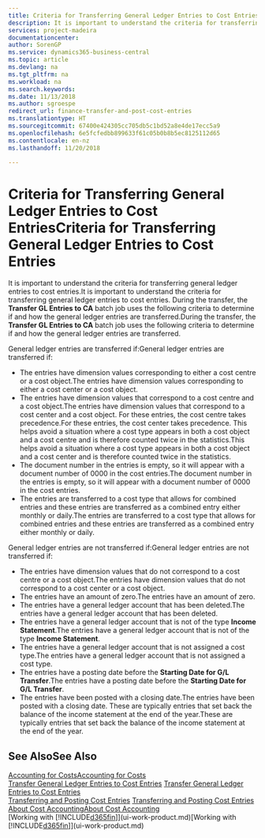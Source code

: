```yaml
---
title: Criteria for Transferring General Ledger Entries to Cost Entries | Microsoft Docs
description: It is important to understand the criteria for transferring general ledger entries to cost entries. During the transfer, the **Transfer GL Entries to CA** batch job uses the following criteria to determine if and how the general ledger entries are transferred.
services: project-madeira
documentationcenter: 
author: SorenGP
ms.service: dynamics365-business-central
ms.topic: article
ms.devlang: na
ms.tgt_pltfrm: na
ms.workload: na
ms.search.keywords: 
ms.date: 11/13/2018
ms.author: sgroespe
redirect_url: finance-transfer-and-post-cost-entries
ms.translationtype: HT
ms.sourcegitcommit: 67400e424305cc705db5c1bd52a8e4de17ecc5a9
ms.openlocfilehash: 6e5fcfedbb899633f61c05b0b8b5ec8125112d65
ms.contentlocale: en-nz
ms.lasthandoff: 11/20/2018

---
```

# <a name="criteria-for-transferring-general-ledger-entries-to-cost-entries"></a><span data-ttu-id="8fb6d-104">Criteria for Transferring General Ledger Entries to Cost Entries</span><span class="sxs-lookup"><span data-stu-id="8fb6d-104">Criteria for Transferring General Ledger Entries to Cost Entries</span></span>
<span data-ttu-id="8fb6d-105">It is important to understand the criteria for transferring general ledger entries to cost entries.</span><span class="sxs-lookup"><span data-stu-id="8fb6d-105">It is important to understand the criteria for transferring general ledger entries to cost entries.</span></span> <span data-ttu-id="8fb6d-106">During the transfer, the **Transfer GL Entries to CA** batch job uses the following criteria to determine if and how the general ledger entries are transferred.</span><span class="sxs-lookup"><span data-stu-id="8fb6d-106">During the transfer, the **Transfer GL Entries to CA** batch job uses the following criteria to determine if and how the general ledger entries are transferred.</span></span>  

<span data-ttu-id="8fb6d-107">General ledger entries are transferred if:</span><span class="sxs-lookup"><span data-stu-id="8fb6d-107">General ledger entries are transferred if:</span></span>  

-   <span data-ttu-id="8fb6d-108">The entries have dimension values corresponding to either a cost centre or a cost object.</span><span class="sxs-lookup"><span data-stu-id="8fb6d-108">The entries have dimension values corresponding to either a cost center or a cost object.</span></span>  
-   <span data-ttu-id="8fb6d-109">The entries have dimension values that correspond to a cost centre and a cost object.</span><span class="sxs-lookup"><span data-stu-id="8fb6d-109">The entries have dimension values that correspond to a cost center and a cost object.</span></span> <span data-ttu-id="8fb6d-110">For these entries, the cost centre takes precedence.</span><span class="sxs-lookup"><span data-stu-id="8fb6d-110">For these entries, the cost center takes precedence.</span></span> <span data-ttu-id="8fb6d-111">This helps avoid a situation where a cost type appears in both a cost object and a cost centre and is therefore counted twice in the statistics.</span><span class="sxs-lookup"><span data-stu-id="8fb6d-111">This helps avoid a situation where a cost type appears in both a cost object and a cost center and is therefore counted twice in the statistics.</span></span>  
-   <span data-ttu-id="8fb6d-112">The document number in the entries is empty, so it will appear with a document number of 0000 in the cost entries.</span><span class="sxs-lookup"><span data-stu-id="8fb6d-112">The document number in the entries is empty, so it will appear with a document number of 0000 in the cost entries.</span></span>  
-   <span data-ttu-id="8fb6d-113">The entries are transferred to a cost type that allows for combined entries and these entries are transferred as a combined entry either monthly or daily.</span><span class="sxs-lookup"><span data-stu-id="8fb6d-113">The entries are transferred to a cost type that allows for combined entries and these entries are transferred as a combined entry either monthly or daily.</span></span>  

<span data-ttu-id="8fb6d-114">General ledger entries are not transferred if:</span><span class="sxs-lookup"><span data-stu-id="8fb6d-114">General ledger entries are not transferred if:</span></span>  

-   <span data-ttu-id="8fb6d-115">The entries have dimension values that do not correspond to a cost centre or a cost object.</span><span class="sxs-lookup"><span data-stu-id="8fb6d-115">The entries have dimension values that do not correspond to a cost center or a cost object.</span></span>  
-   <span data-ttu-id="8fb6d-116">The entries have an amount of zero.</span><span class="sxs-lookup"><span data-stu-id="8fb6d-116">The entries have an amount of zero.</span></span>  
-   <span data-ttu-id="8fb6d-117">The entries have a general ledger account that has been deleted.</span><span class="sxs-lookup"><span data-stu-id="8fb6d-117">The entries have a general ledger account that has been deleted.</span></span>  
-   <span data-ttu-id="8fb6d-118">The entries have a general ledger account that is not of the type **Income Statement**.</span><span class="sxs-lookup"><span data-stu-id="8fb6d-118">The entries have a general ledger account that is not of the type **Income Statement**.</span></span>  
-   <span data-ttu-id="8fb6d-119">The entries have a general ledger account that is not assigned a cost type.</span><span class="sxs-lookup"><span data-stu-id="8fb6d-119">The entries have a general ledger account that is not assigned a cost type.</span></span>  
-   <span data-ttu-id="8fb6d-120">The entries have a posting date before the **Starting Date for G/L Transfer**.</span><span class="sxs-lookup"><span data-stu-id="8fb6d-120">The entries have a posting date before the **Starting Date for G/L Transfer**.</span></span>  
-   <span data-ttu-id="8fb6d-121">The entries have been posted with a closing date.</span><span class="sxs-lookup"><span data-stu-id="8fb6d-121">The entries have been posted with a closing date.</span></span> <span data-ttu-id="8fb6d-122">These are typically entries that set back the balance of the income statement at the end of the year.</span><span class="sxs-lookup"><span data-stu-id="8fb6d-122">These are typically entries that set back the balance of the income statement at the end of the year.</span></span>  

## <a name="see-also"></a><span data-ttu-id="8fb6d-123">See Also</span><span class="sxs-lookup"><span data-stu-id="8fb6d-123">See Also</span></span>  
[<span data-ttu-id="8fb6d-124">Accounting for Costs</span><span class="sxs-lookup"><span data-stu-id="8fb6d-124">Accounting for Costs</span></span>](finance-manage-cost-accounting.md)  
 <span data-ttu-id="8fb6d-125">[Transfer General Ledger Entries to Cost Entries](finance-how-to-transfer-general-ledger-entries-to-cost-entries.md) </span><span class="sxs-lookup"><span data-stu-id="8fb6d-125">[Transfer General Ledger Entries to Cost Entries](finance-how-to-transfer-general-ledger-entries-to-cost-entries.md) </span></span>  
 <span data-ttu-id="8fb6d-126">[Transferring and Posting Cost Entries](finance-transfer-and-post-cost-entries.md) </span><span class="sxs-lookup"><span data-stu-id="8fb6d-126">[Transferring and Posting Cost Entries](finance-transfer-and-post-cost-entries.md) </span></span>  
 [<span data-ttu-id="8fb6d-127">About Cost Accounting</span><span class="sxs-lookup"><span data-stu-id="8fb6d-127">About Cost Accounting</span></span>](finance-about-cost-accounting.md)  
 <span data-ttu-id="8fb6d-128">[Working with [!INCLUDE[d365fin](includes/d365fin_md.md)]](ui-work-product.md)</span><span class="sxs-lookup"><span data-stu-id="8fb6d-128">[Working with [!INCLUDE[d365fin](includes/d365fin_md.md)]](ui-work-product.md)</span></span>

